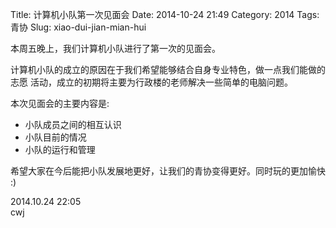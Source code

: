 Title: 计算机小队第一次见面会
Date: 2014-10-24 21:49
Category: 2014
Tags: 青协
Slug: xiao-dui-jian-mian-hui

本周五晚上，我们计算机小队进行了第一次的见面会。

计算机小队的成立的原因在于我们希望能够结合自身专业特色，做一点我们能做的志愿
活动，成立的初期将主要为行政楼的老师解决一些简单的电脑问题。

本次见面会的主要内容是:

* 小队成员之间的相互认识
* 小队目前的情况
* 小队的运行和管理

希望大家在今后能把小队发展地更好，让我们的青协变得更好。同时玩的更加愉快 :)


2014.10.24 22:05  
cwj
